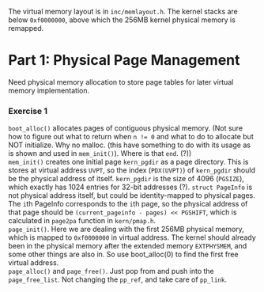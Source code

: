 The virtual memory layout is in `inc/memlayout.h`. The kernel stacks are below `0xf0000000`, above which the 256MB kernel physical memory is remapped.

# Part 1: Physical Page Management
Need physical memory allocation to store page tables for later virtual memory implementation.

### Exercise 1
`boot_alloc()` allocates pages of contiguous physical memory. (Not sure how to figure out what to return when `n != 0` and what to do to allocate but NOT initialize. Why no malloc. (this have something to do with its usage as is shown and used in `mem_init()`). Where is that `end`. (?))\
`mem_init()` creates one initial page `kern_pgdir` as a page directory. This is stores at virtual address `UVPT`, so the index (`PDX(UVPT)`) of `kern_pgdir` should be the physical address of itself. `kern_pgdir` is the size of 4096 (`PGSIZE`), which exactly has 1024 entries for 32-bit addresses (?). `struct PageInfo` is not physical address itself, but could be identity-mapped to physical pages. The `i`th PageInfo corresponds to the `i`th page, so the physical address of that page should be `(current_pageinfo - pages) << PGSHIFT`, which is calculated in `page2pa` function in `kern/pmap.h`.\
`page_init()`. Here we are dealing with the first 256MB physical memory, which is mapped to `0xf0000000` in virtual address. The kernel should already been in the physical memory after the extended memory `EXTPHYSMEM`, and some other things are also in. So use boot_alloc(0) to find the first free virtual address.\
`page_alloc()` and `page_free()`. Just pop from and push into the `page_free_list`. Not changing the `pp_ref`, and take care of `pp_link`.
